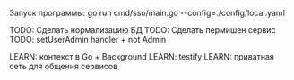 Запуск программы: go run cmd/sso/main.go --config=./config/local.yaml

TODO: Сделать нормализацию БД
TODO: Сделать пермишен сервис
TODO: setUserAdmin handler + not Admin

LEARN: контекст в Go + Background
LEARN: testify
LEARN: приватная сеть для общения сервисов
